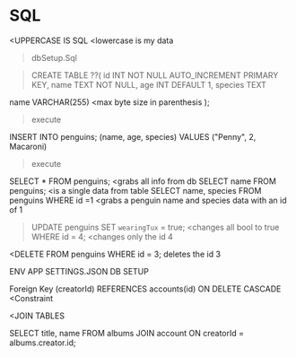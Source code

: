# SQL

<UPPERCASE IS SQL 
<lowercase is my data

>dbSetup.Sql

>CREATE TABLE ??(
  id INT NOT NULL AUTO_INCREMENT PRIMARY KEY,
  name TEXT NOT NULL,
  age INT DEFAULT 1,
  species TEXT

  name VARCHAR(255) <max byte size in parenthesis
);
>execute

INSERT INTO penguins;
(name, age, species)
VALUES
("Penny", 2, Macaroni)
>execute

SELECT * FROM penguins; <grabs all info from db
SELECT name FROM penguins; <is a single data from table
SELECT name, species FROM penguins WHERE id =1  <grabs a penguin name and species data with an id of 1

>UPDATE penguins SET 
`wearingTux` = true;    <changes all bool to true
WHERE id = 4; <changes only the id 4

<DELETE FROM penguins WHERE id = 3; deletes the id 3

ENV  APP SETTINGS.JSON
DB SETUP

Foreign Key (creatorId) REFERENCES accounts(id) ON DELETE CASCADE <Constraint 

<JOIN TABLES

SELECT title, 
name 
FROM albums 
JOIN account ON creatorId = albums.creator.id;


